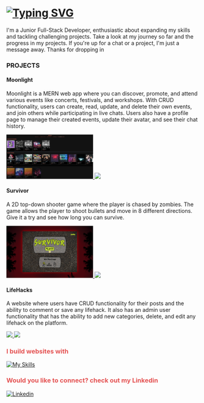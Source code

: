 # [![Typing SVG](https://readme-typing-svg.demolab.com?font=Noto+Sans&size=30&duration=3000&pause=400&color=E45353&width=494&lines=Hello!!+I'm+Jonnathan;Welcome+to+my+GitHub+profile)](https://git.io/typing-svg)



 

I'm a Junior Full-Stack Developer, enthusiastic about expanding my skills and tackling challenging projects. Take a look at my journey so far and the progress in my projects. If you're up for a chat or a project, I'm just a message away. Thanks for dropping in

### PROJECTS
#### Moonlight
Moonlight is a MERN web app where you can discover, promote, and attend various events like concerts, festivals, and workshops. With CRUD functionality, users can create, read, update, and delete their own events, and join others while participating in live chats. Users also have a profile page to manage their created events, update their avatar, and see their chat history.

<a href="https://github.com/JoTa-Events/moonlight-client">
    <img width="45%" src="https://github.com/JoTa-Events/moonlight-client/blob/main/src/readme-img/events-list.png?raw=true" />
    <img width="47.6%" src="https://res.cloudinary.com/dsw3axyzs/image/upload/v1677347786/moonlight2_rhjfw4.png" />
     </a>

#### Survivor

A 2D top-down shooter game where the player is chased by zombies. The game allows the player to shoot bullets and move in 8 different directions. Give it a try and see how long you can survive.

<a href="https://github.com/Jogopin/Survivor-game">
    <img width="45%" src="https://github.com/Jogopin/Survivor-game/blob/main/css/img/game-screen.png?raw=true" />
</a>
<a href="https://github.com/Jogopin/Survivor-game">
    <img width="42.4%" src="https://res.cloudinary.com/dsw3axyzs/image/upload/v1677338643/survivor2_haxp6y.png" />
</a>


#### LifeHacks

A website where users have CRUD functionality for their posts and the ability to comment or save any lifehack. It also has an admin user functionality that has the ability to add new categories, delete, and edit any lifehack on the platform.

   <a href="https://github.com/sarah-jonnathan/lifehack-project">
    <img width="53%" src="https://res.cloudinary.com/dsw3axyzs/image/upload/v1677339323/lifehacks_ld3pyw.png" />
    <img width="25.4%" src="https://res.cloudinary.com/dsw3axyzs/image/upload/v1677339300/lifehacks2_qqwurf.png" />
     </a>



### <h3 style="color:#e45353"> I build websites with </h3>


[![My Skills](https://skillicons.dev/icons?i=js,html,css,react,express,nodejs,mongodb,git&theme=dark&perline=4)](https://skillicons.dev)



### <h3 style="color:#e45353"> Would you like to connect? check out my Linkedin  </h3>


[![Linkedin](https://skillicons.dev/icons?i=linkedin)](https://www.linkedin.com/in/jonnathan-gomez-pineda/)
